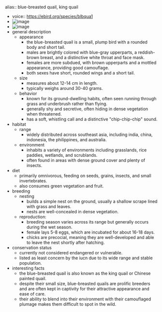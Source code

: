 alias:: blue-breasted quail, king quail

- voice:: https://ebird.org/species/blbqua1
- ![image](https://ipfs.io/ipfs/QmV5jwZAFs5UK1Qt6qB8nFqfuvnKiabW5JVjwoxUbYiCCn)
- ![image](https://ipfs.io/ipfs/QmQfHCp2xYaCKJRPhxJyba5Z7aCZvc2fooo1yPfmCYqgFh)
- general description
	- appearance
		- the blue-breasted quail is a small, plump bird with a rounded body and short tail.
		- males are brightly colored with blue-gray upperparts, a reddish-brown breast, and a distinctive white throat and face mask.
		- females are more subdued, with brown upperparts and a mottled appearance, providing good camouflage.
		- both sexes have short, rounded wings and a short tail.
	- size
		- measures about 12-14 cm in length.
		- typically weighs around 30-40 grams.
	- behavior
		- known for its ground-dwelling habits, often seen running through grass and underbrush rather than flying.
		- generally shy and secretive, often hiding in dense vegetation when threatened.
		- has a soft, whistling call and a distinctive "chip-chip-chip" sound.
- habitat
	- range
		- widely distributed across southeast asia, including india, china, indonesia, the philippines, and australia.
	- environment
		- inhabits a variety of environments including grasslands, rice paddies, wetlands, and scrublands.
		- often found in areas with dense ground cover and plenty of insects.
- diet
	- primarily omnivorous, feeding on seeds, grains, insects, and small invertebrates.
	- also consumes green vegetation and fruit.
- breeding
	- nesting
		- builds a simple nest on the ground, usually a shallow scrape lined with grass and leaves.
		- nests are well-concealed in dense vegetation.
	- reproduction:
		- breeding season varies across its range but generally occurs during the wet season.
		- female lays 5-8 eggs, which are incubated for about 16-18 days.
		- chicks are precocial, meaning they are well-developed and able to leave the nest shortly after hatching.
- conservation status
	- currently not considered endangered or vulnerable.
	- listed as least concern by the iucn due to its wide range and stable population.
- interesting facts
	- the blue-breasted quail is also known as the king quail or Chinese painted quail.
	- despite their small size, blue-breasted quails are prolific breeders and are often kept in captivity for their attractive appearance and ease of care.
	- their ability to blend into their environment with their camouflaged plumage makes them difficult to spot in the wild.